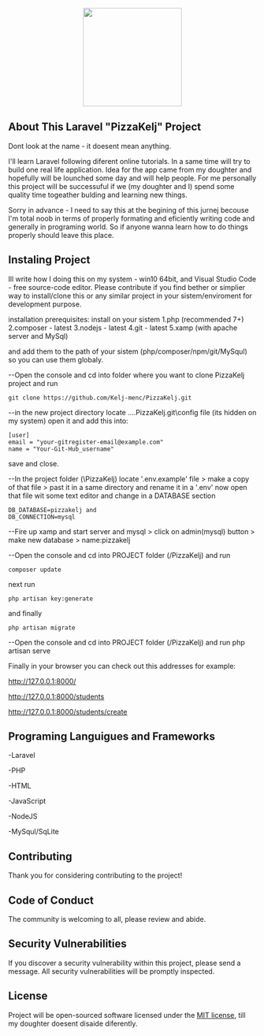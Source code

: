 <p align="center"><a href="https://laravel.com" target="_blank"><img src="https://i.imgur.com/YzXshIh.png" width="200" high="200"></a></p>

## About This Laravel "PizzaKelj" Project

Dont look at the name - it doesent mean anything.

I'll learn Laravel following diferent online tutorials. In a same time will try to build one real life application. Idea for the app came from my doughter and hopefully will be lounched some day and will help people. For me personally this project will be successuful if we (my doughter and I) spend some quality time togeather bulding and learning new things.

Sorry in advance - I need to say this at the begining of this jurnej becouse I'm total noob in terms of properly formating and eficiently writing code and generally in programing world. So if anyone wanna learn how to do things properly should leave this place. 


## Instaling Project
Ill write how I doing this on my system - win10 64bit, and Visual Studio Code - free source-code editor. Please contribute if you find bether or simplier way to install/clone this or any similar project in your sistem/enviroment for development purpose.

installation prerequisites:
install on your sistem 
    1.php (recommended 7+)
    2.composer - latest
    3.nodejs - latest
    4.git - latest
    5.xamp (with apache server and MySql)    
    
and add them to the path of your sistem (php/composer/npm/git/MySqul) so you can use them globaly.

--Open the console and cd into folder where you want to clone PizzaKelj project and run


    git clone https://github.com/Kelj-menc/PizzaKelj.git
    
--in the new project directory locate ....PizzaKelj\.git\config file (its hidden on my system) open it and
    add this into:
    
    [user]
    email = "your-gitregister-email@example.com"
    name = "Your-Git-Hub_username"
    
save and close.
    
    
--In the project folder (\PizzaKelj) locate '.env.example' file > make a copy of that file  > past it in a same directory and rename it in a '.env' now open that file wit some text editor and change in a DATABASE section 


    DB_DATABASE=pizzakelj and 
    DB_CONNECTION=mysql

--Fire up xamp and start server and mysql > click on admin(mysql) button > make new database > name:pizzakelj
    
--Open the console and cd into PROJECT folder (/PizzaKelj) and run


    composer update
    
next run

    php artisan key:generate
    
and finally

    php artisan migrate

--Open the console and cd into PROJECT folder (/PizzaKelj) and run
    php artisan serve
    
Finally in your browser you can check out this addresses for example:


http://127.0.0.1:8000/

http://127.0.0.1:8000/students

http://127.0.0.1:8000/students/create


## Programing Languigues and Frameworks

-Laravel

-PHP

-HTML

-JavaScript

-NodeJS

-MySqul/SqLite


## Contributing

Thank you for considering contributing to the project!

## Code of Conduct

The community is welcoming to all, please review and abide.

## Security Vulnerabilities

If you discover a security vulnerability within this project, please send a message. All security vulnerabilities will be promptly inspected.

## License

Project will be open-sourced software licensed under the [MIT license](https://opensource.org/licenses/MIT), till my doughter doesent disaide diferently.
